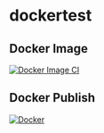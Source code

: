 # dockertest
## Docker Image
[![Docker Image CI](https://github.com/rdsmining/dockertest/actions/workflows/docker-image3.yml/badge.svg)](https://github.com/rdsmining/dockertest/actions/workflows/docker-image3.yml)
## Docker Publish
[![Docker](https://github.com/rdsmining/dockertest/actions/workflows/docker-publish2.yml/badge.svg)](https://github.com/rdsmining/dockertest/actions/workflows/docker-publish2.yml)
